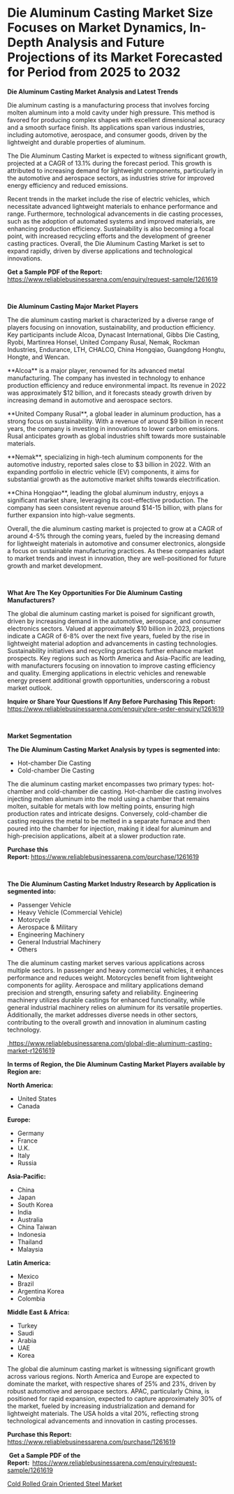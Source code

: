 <p><h1>Die Aluminum Casting Market Size Focuses on Market Dynamics, In-Depth Analysis and Future Projections of its Market Forecasted for Period from 2025 to 2032</h1></p><p><strong>Die Aluminum Casting Market Analysis and Latest Trends</strong></p>
<p><p>Die aluminum casting is a manufacturing process that involves forcing molten aluminum into a mold cavity under high pressure. This method is favored for producing complex shapes with excellent dimensional accuracy and a smooth surface finish. Its applications span various industries, including automotive, aerospace, and consumer goods, driven by the lightweight and durable properties of aluminum.</p><p>The Die Aluminum Casting Market is expected to witness significant growth, projected at a CAGR of 13.1% during the forecast period. This growth is attributed to increasing demand for lightweight components, particularly in the automotive and aerospace sectors, as industries strive for improved energy efficiency and reduced emissions. </p><p>Recent trends in the market include the rise of electric vehicles, which necessitate advanced lightweight materials to enhance performance and range. Furthermore, technological advancements in die casting processes, such as the adoption of automated systems and improved materials, are enhancing production efficiency. Sustainability is also becoming a focal point, with increased recycling efforts and the development of greener casting practices. Overall, the Die Aluminum Casting Market is set to expand rapidly, driven by diverse applications and technological innovations.</p></p>
<p><strong>Get a Sample PDF of the Report:&nbsp;</strong> <a href="https://www.reliablebusinessarena.com/enquiry/request-sample/1261619?utm_campaign=3173&utm_medium=2&utm_source=Github&utm_content=ia&utm_term=31032025&utm_id=die-aluminum-casting">https://www.reliablebusinessarena.com/enquiry/request-sample/1261619</a></p>
<p>&nbsp;</p>
<p><strong>Die Aluminum Casting Major Market Players</strong></p>
<p><p>The die aluminum casting market is characterized by a diverse range of players focusing on innovation, sustainability, and production efficiency. Key participants include Alcoa, Dynacast International, Gibbs Die Casting, Ryobi, Martinrea Honsel, United Company Rusal, Nemak, Rockman Industries, Endurance, LTH, CHALCO, China Hongqiao, Guangdong Hongtu, Hongte, and Wencan. </p><p>**Alcoa** is a major player, renowned for its advanced metal manufacturing. The company has invested in technology to enhance production efficiency and reduce environmental impact. Its revenue in 2022 was approximately $12 billion, and it forecasts steady growth driven by increasing demand in automotive and aerospace sectors.</p><p>**United Company Rusal**, a global leader in aluminum production, has a strong focus on sustainability. With a revenue of around $9 billion in recent years, the company is investing in innovations to lower carbon emissions. Rusal anticipates growth as global industries shift towards more sustainable materials.</p><p>**Nemak**, specializing in high-tech aluminum components for the automotive industry, reported sales close to $3 billion in 2022. With an expanding portfolio in electric vehicle (EV) components, it aims for substantial growth as the automotive market shifts towards electrification.</p><p>**China Hongqiao**, leading the global aluminum industry, enjoys a significant market share, leveraging its cost-effective production. The company has seen consistent revenue around $14-15 billion, with plans for further expansion into high-value segments.</p><p>Overall, the die aluminum casting market is projected to grow at a CAGR of around 4-5% through the coming years, fueled by the increasing demand for lightweight materials in automotive and consumer electronics, alongside a focus on sustainable manufacturing practices. As these companies adapt to market trends and invest in innovation, they are well-positioned for future growth and market development.</p></p>
<p>&nbsp;</p>
<p><strong>What Are The Key Opportunities For Die Aluminum Casting Manufacturers?</strong></p>
<p><p>The global die aluminum casting market is poised for significant growth, driven by increasing demand in the automotive, aerospace, and consumer electronics sectors. Valued at approximately $10 billion in 2023, projections indicate a CAGR of 6-8% over the next five years, fueled by the rise in lightweight material adoption and advancements in casting technologies. Sustainability initiatives and recycling practices further enhance market prospects. Key regions such as North America and Asia-Pacific are leading, with manufacturers focusing on innovation to improve casting efficiency and quality. Emerging applications in electric vehicles and renewable energy present additional growth opportunities, underscoring a robust market outlook.</p></p>
<p><strong>Inquire or Share Your Questions If Any Before Purchasing This Report:</strong> <a href="https://www.reliablebusinessarena.com/enquiry/pre-order-enquiry/1261619?utm_campaign=3173&utm_medium=2&utm_source=Github&utm_content=ia&utm_term=31032025&utm_id=die-aluminum-casting">https://www.reliablebusinessarena.com/enquiry/pre-order-enquiry/1261619</a></p>
<p>&nbsp;</p>
<p><strong>Market Segmentation</strong></p>
<p><strong>The Die Aluminum Casting Market Analysis by types is segmented into:</strong></p>
<p><ul><li>Hot-chamber Die Casting</li><li>Cold-chamber Die Casting</li></ul></p>
<p><p>The die aluminum casting market encompasses two primary types: hot-chamber and cold-chamber die casting. Hot-chamber die casting involves injecting molten aluminum into the mold using a chamber that remains molten, suitable for metals with low melting points, ensuring high production rates and intricate designs. Conversely, cold-chamber die casting requires the metal to be melted in a separate furnace and then poured into the chamber for injection, making it ideal for aluminum and high-precision applications, albeit at a slower production rate.</p></p>
<p><strong>Purchase this Report:&nbsp;</strong><a href="https://www.reliablebusinessarena.com/purchase/1261619?utm_campaign=3173&utm_medium=2&utm_source=Github&utm_content=ia&utm_term=31032025&utm_id=die-aluminum-casting">https://www.reliablebusinessarena.com/purchase/1261619</a></p>
<p>&nbsp;</p>
<p><strong>The Die Aluminum Casting Market Industry Research by Application is segmented into:</strong></p>
<p><ul><li>Passenger Vehicle</li><li>Heavy Vehicle (Commercial Vehicle)</li><li>Motorcycle</li><li>Aerospace & Military</li><li>Engineering Machinery</li><li>General Industrial Machinery</li><li>Others</li></ul></p>
<p><p>The die aluminum casting market serves various applications across multiple sectors. In passenger and heavy commercial vehicles, it enhances performance and reduces weight. Motorcycles benefit from lightweight components for agility. Aerospace and military applications demand precision and strength, ensuring safety and reliability. Engineering machinery utilizes durable castings for enhanced functionality, while general industrial machinery relies on aluminum for its versatile properties. Additionally, the market addresses diverse needs in other sectors, contributing to the overall growth and innovation in aluminum casting technology.</p></p>
<p><a href="https://www.reliablebusinessarena.com/global-die-aluminum-casting-market-r1261619?utm_campaign=3173&utm_medium=2&utm_source=Github&utm_content=ia&utm_term=31032025&utm_id=die-aluminum-casting">&nbsp;https://www.reliablebusinessarena.com/global-die-aluminum-casting-market-r1261619</a></p>
<p><strong>In terms of Region, the Die Aluminum Casting Market Players available by Region are:</strong></p>
<p>
    <p> <strong> North America: </strong>
        <ul>
            <li>United States</li>
            <li>Canada</li>
        </ul>
        </p> 
    <p> <strong> Europe: </strong>
        <ul>
            <li>Germany</li>
            <li>France</li>
            <li>U.K.</li>
            <li>Italy</li>
            <li>Russia</li>
        </ul>
        </p> 
    <p> <strong> Asia-Pacific: </strong>
        <ul>
            <li>China</li>
            <li>Japan</li>
            <li>South Korea</li>
            <li>India</li>
            <li>Australia</li>
            <li>China Taiwan</li>
            <li>Indonesia</li>
            <li>Thailand</li>
            <li>Malaysia</li>
        </ul>
        </p> 
    <p> <strong> Latin America: </strong>
        <ul>
            <li>Mexico</li>
            <li>Brazil</li>
            <li>Argentina Korea</li>
            <li>Colombia</li>
        </ul>
        </p> 
    <p> <strong> Middle East & Africa: </strong>
        <ul>
            <li>Turkey</li>
            <li>Saudi</li>
            <li>Arabia</li>
            <li>UAE</li>
            <li>Korea</li>
        </ul>
    </p>
    </p>
<p><p>The global die aluminum casting market is witnessing significant growth across various regions. North America and Europe are expected to dominate the market, with respective shares of 25% and 23%, driven by robust automotive and aerospace sectors. APAC, particularly China, is positioned for rapid expansion, expected to capture approximately 30% of the market, fueled by increasing industrialization and demand for lightweight materials. The USA holds a vital 20%, reflecting strong technological advancements and innovation in casting processes.</p></p>
<p><strong>Purchase this Report: </strong><a href="https://www.reliablebusinessarena.com/purchase/1261619?utm_campaign=3173&utm_medium=2&utm_source=Github&utm_content=ia&utm_term=31032025&utm_id=die-aluminum-casting">https://www.reliablebusinessarena.com/purchase/1261619</a></p>
<p>&nbsp;<strong>Get a Sample PDF of the Report:&nbsp;&nbsp;</strong><a href="https://www.reliablebusinessarena.com/enquiry/request-sample/1261619?utm_campaign=3173&utm_medium=2&utm_source=Github&utm_content=ia&utm_term=31032025&utm_id=die-aluminum-casting">https://www.reliablebusinessarena.com/enquiry/request-sample/1261619</a></p>
<p><strong></strong></p>
<p><p><a href="https://github.com/saklpelzami95/Market-Research-Report-List-1/blob/main/cold-rolled-grain-oriented-steel-market.md?utm_campaign=3173&utm_medium=2&utm_source=Github&utm_content=ia&utm_term=31032025&utm_id=die-aluminum-casting">Cold Rolled Grain Oriented Steel Market</a></p></p>